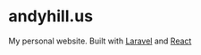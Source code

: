 # andyhill.us

My personal website. Built with [Laravel](https://laravel.com/) and [React](https://reactjs.org/)